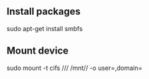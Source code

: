 ## Install packages
sudo apt-get install smbfs

## Mount device
sudo mount -t cifs //<SERVER>/<SHARE> /mnt/<DEST>/ -o user=<USER>,domain=<DOMAIN>
